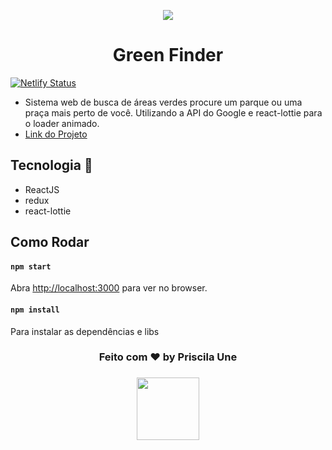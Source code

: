 <p align="center">
 <img src="https://lh3.googleusercontent.com/pw/AM-JKLUso_kkrahod39xzJ-Cn2az3mljonLqnr9tDAm46xE4kdUUAk48czFqZczDYp_ZLRGOSfdBTyvydsF9v665YOlRZqHKRH_BhYnuhHRGjwzsk2QGjVCZMKt6DxQIc39nv2mhWJ0aQrgkCJOY9dx4ae57Tg=w1335-h622-no?authuser=0">
</p>
<h1 align="center">Green Finder</h1>

[![Netlify Status](https://api.netlify.com/api/v1/badges/d8dd46d6-c810-42e9-8189-5454b1c04ba9/deploy-status)](https://app.netlify.com/sites/greenfinder/deploys)

- Sistema web de busca de áreas verdes procure um parque ou uma praça mais perto de você. Utilizando a API do Google e react-lottie para o loader animado.
-  [Link do Projeto](https://greenfinder.netlify.app/)


## Tecnologia 🚀 
- ReactJS
- redux
- react-lottie

## Como Rodar 

#### `npm start`
Abra [http://localhost:3000](http://localhost:3000) para ver no browser.

#### `npm install`
Para instalar as dependências e libs

<h3 align="center"> Feito com ♥ by Priscila Une </h3>
<h3 align="center">
<a href="https://www.linkedin.com/in/evelin-une/" target="_blank">
  <img src="https://img.shields.io/badge/-LinkedIn-511281?style=flat&logo=linkedin&logoColor=white" width="100px">
</a> </h3>
